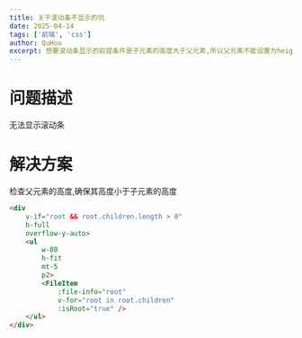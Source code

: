 ```yaml
---
title: 关于滚动条不显示的坑
date: 2025-04-14
tags: ['前端', 'css']
author: QuHou
excerpt: 想要滚动条显示的前提条件是子元素的高度大于父元素,所以父元素不能设置为height:fit,否则永远无法显示滚动条
---
```


# 问题描述

无法显示滚动条

# 解决方案

检查父元素的高度,确保其高度小于子元素的高度

```html
<div
    v-if="root && root.children.length > 0"
    h-full
    overflow-y-auto>
    <ul
        w-80
        h-fit
        mt-5
        p2>
        <FileItem
            :file-info="root"
            v-for="root in root.children"
            :isRoot="true" />
    </ul>
</div>
```
